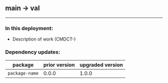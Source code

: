 ## main → val
---
### In this deployment:
<!-- List all work that is part of this deployment -->
<!-- - Description of work (CMDCT-<ticket-number>) -->

- Description of work (CMDCT-)

### Dependency updates:
<!-- List package updates that are part of this deployment -->

| package | prior version | upgraded version|
|-|-|-|
| `package-name` | 0.0.0 | 1.0.0 |


